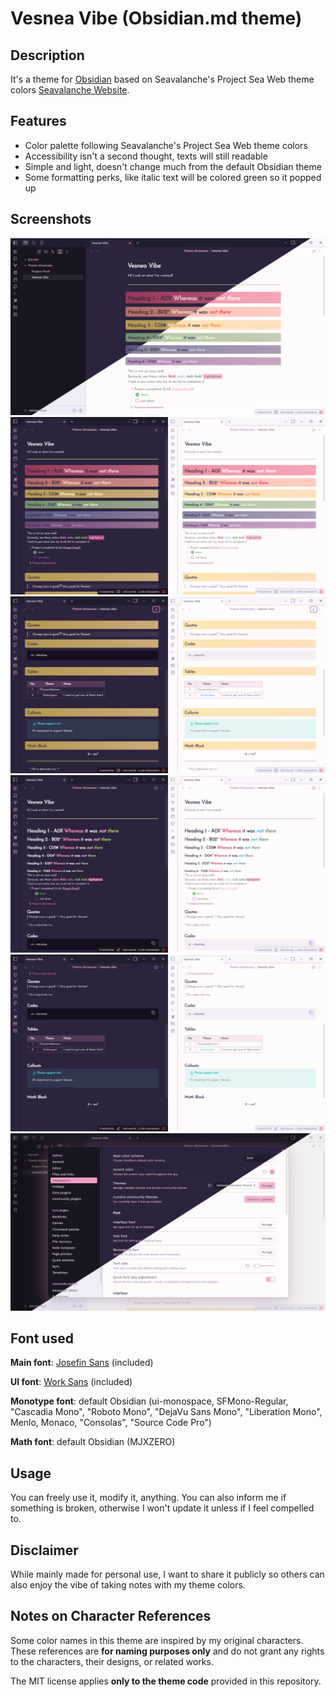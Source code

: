 # Vesnea Vibe (Obsidian.md theme)
## Description
It's a theme for [Obsidian](https://obsidian.md/) based on Seavalanche's Project Sea Web theme colors [Seavalanche Website](https://seavalanche.github.io/projectseaweb/).

## Features
- Color palette following Seavalanche's Project Sea Web theme colors
- Accessibility isn't a second thought, texts will still readable
- Simple and light, doesn't change much from the default Obsidian theme
- Some formatting perks, like italic text will be colored green so it popped up

## Screenshots
<img alt="Showcase 01" src="https://github.com/seavalanche/vesnea-obsidian-theme/blob/main/screenshots/Pub_01.png" />
<img alt="Showcase 02" src="https://github.com/seavalanche/vesnea-obsidian-theme/blob/main/screenshots/Pub_02a.png" />
<img alt="Showcase 03" src="https://github.com/seavalanche/vesnea-obsidian-theme/blob/main/screenshots/Pub_02b.png" />
<img alt="Showcase 04" src="https://github.com/seavalanche/vesnea-obsidian-theme/blob/main/screenshots/Pub_03a.png" />
<img alt="Showcase 05" src="https://github.com/seavalanche/vesnea-obsidian-theme/blob/main/screenshots/Pub_03b.png" />
<img alt="Showcase 06" src="https://github.com/seavalanche/vesnea-obsidian-theme/blob/main/screenshots/Pub_04.png" />

## Font used
**Main font**: [Josefin Sans](https://fonts.google.com/specimen/Josefin+Sans) (included)

**UI font**: [Work Sans](https://fonts.google.com/specimen/Work+Sans) (included)

**Monotype font**: default Obsidian (ui-monospace, SFMono-Regular, "Cascadia Mono", "Roboto Mono", "DejaVu Sans Mono", "Liberation Mono", Menlo, Monaco, "Consolas", "Source Code Pro")

**Math font**: default Obsidian (MJXZERO)

## Usage
You can freely use it, modify it, anything.
You can also inform me if something is broken, otherwise I won't update it unless if I feel compelled to.

## Disclaimer
While mainly made for personal use, I want to share it publicly so others can also enjoy the vibe of taking notes with my theme colors.

## Notes on Character References

Some color names in this theme are inspired by my original characters.  
These references are **for naming purposes only** and do not grant any rights to the characters, their designs, or related works.  

The MIT license applies **only to the theme code** provided in this repository.
